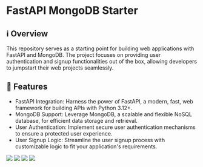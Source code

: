 # FastAPI MongoDB Starter
## ℹ️ Overview
This repository serves as a starting point for building web applications with FastAPI and MongoDB. The project focuses on providing user authentication and signup functionalities out of the box, allowing developers to jumpstart their web projects seamlessly.

## 🚀 Features
- FastAPI Integration: Harness the power of FastAPI, a modern, fast, web framework for building APIs with Python 3.12+.
- MongoDB Support: Leverage MongoDB, a scalable and flexible NoSQL database, for efficient data storage and retrieval.
- User Authentication: Implement secure user authentication mechanisms to ensure a protected user experience.
- User Signup Logic: Streamline the user signup process with customizable logic to fit your application's requirements.

<div>
  <img src="https://img.shields.io/badge/-Python-2c3e50.svg?logo=python&style=flat">
  <img src="https://img.shields.io/badge/-FastAPI-2c3e50.svg?logo=fastapi&style=flat">
  <img src="https://img.shields.io/badge/-MongoDB-2c3e50.svg?logo=mongodb&style=flat">
  <img src="https://img.shields.io/badge/-JWT-2c3e50.svg?logo=JSON%20web%20tokens&style=flat">
</div>
